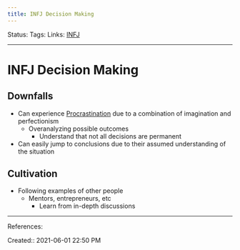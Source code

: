 ```yaml
---
title: INFJ Decision Making
---
```

Status:
Tags: 
Links: [INFJ](out/infj.md)
___
# INFJ Decision Making
## Downfalls
- Can experience [Procrastination](out/procrastination.md) due to a combination of imagination and perfectionism
	- Overanalyzing possible outcomes
		- Understand that not all decisions are permanent
- Can easily jump to conclusions due to their assumed understanding of the situation
## Cultivation
- Following examples of other people
	- Mentors, entrepreneurs, etc
		- Learn from in-depth discussions
___
References:

Created:: 2021-06-01 22:50 PM
